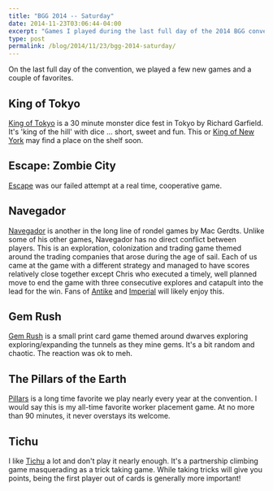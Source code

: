 ```yaml
---
title: "BGG 2014 -- Saturday"
date: 2014-11-23T03:06:44-04:00
excerpt: "Games I played during the last full day of the 2014 BGG convention."
type: post
permalink: /blog/2014/11/23/bgg-2014-saturday/
---
```

On the last full day of the convention, we played a few new games and a couple of favorites.

## King of Tokyo

[King of Tokyo](https://boardgamegeek.com/boardgame/70323/king-tokyo) is a 30 minute monster dice fest in Tokyo by Richard Garfield. It's 'king of the hill' with dice ... short, sweet and fun. This or [King of New York](https://boardgamegeek.com/boardgame/160499/king-new-york) may find a place on the shelf soon.

## Escape: Zombie City

[Escape](https://boardgamegeek.com/boardgame/149809/escape-zombie-city) was our failed attempt at a real time, cooperative game.

## Navegador

[Navegador](https://boardgamegeek.com/boardgame/66589/navegador) is another in the long line of rondel games by Mac Gerdts. Unlike some of his other games, Navegador has no direct conflict between players. This is an exploration, colonization and trading game themed around the trading companies that arose during the age of sail. Each of us came at the game with a different strategy and managed to have scores relatively close together except Chris who executed a timely, well planned move to end the game with three consecutive explores and catapult into the lead for the win. Fans of [Antike](https://boardgamegeek.com/boardgame/19600/antike) and [Imperial](https://boardgamegeek.com/boardgame/24181/imperial) will likely enjoy this.

## Gem Rush

[Gem Rush](https://boardgamegeek.com/boardgame/145393/gem-rush) is a small print card game themed around dwarves exploring exploring/expanding the tunnels as they mine gems. It's a bit random and chaotic. The reaction was ok to meh.

## The Pillars of the Earth

[Pillars](https://boardgamegeek.com/boardgame/24480/pillars-earth) is a long time favorite we play nearly every year at the convention. I would say this is my all-time favorite worker placement game. At no more than 90 minutes, it never overstays its welcome.

## Tichu

I like [Tichu](https://boardgamegeek.com/boardgame/215/tichu) a lot and don't play it nearly enough. It's a partnership climbing game masquerading as a trick taking game. While taking tricks will give you points, being the first player out of cards is generally more important!
